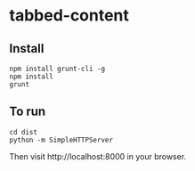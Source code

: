 # tabbed-content

## Install

    npm install grunt-cli -g
    npm install
    grunt

## To run

    cd dist
    python -m SimpleHTTPServer

Then visit http://localhost:8000 in your browser.
